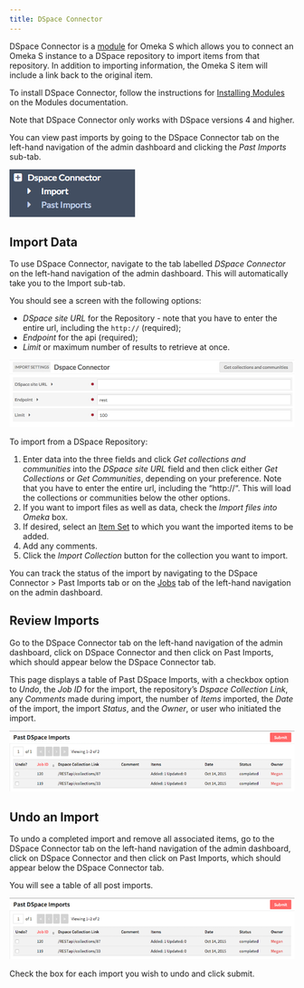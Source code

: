 ```yaml
---
title: DSpace Connector
---
```


DSpace Connector is a [module](index.md) for Omeka S which allows you to connect an Omeka S instance to a DSpace repository to import items from that repository. In addition to importing information, the Omeka S item will include a link back to the original item.

To install DSpace Connector, follow the instructions for [Installing Modules](index.md#installing-modules) on the Modules documentation.

Note that DSpace Connector only works with DSpace versions 4 and higher.

You can view past imports by going to the DSpace Connector tab on the left-hand navigation of the admin dashboard and clicking the *Past Imports* sub-tab.

![DSpace Connector navigation option with two sub-tab options for Import and Past Imports](modulesfiles/dspace_nav.png)

## Import Data
To use DSpace Connector, navigate to the tab labelled *DSpace Connector* on the left-hand navigation of the admin dashboard. This will automatically take you to the Import sub-tab.

You should see a screen with the following options:

* *DSpace site URL* for the Repository - note that you have to enter the entire url, including the `http://` (required);
* *Endpoint* for the api (required);
* *Limit* or maximum number of results to retrieve at once. 


![Screenshot of the field options for DSpace Connector with collections loaded from a university library](modulesfiles/dspace_import.png)

To import from a DSpace Repository:
 1.  Enter data into the three fields and click *Get collections and communities* into the *DSpace site URL* field and then click either *Get Collections* or *Get Communities*, depending on your preference. Note that you have to enter the entire url, including the “http://“. This will load the collections or communities below the other options. 
1. If you want to import files as well as data, check the *Import files into Omeka* box.
1. If desired, select an [Item Set](../content/item-sets.md) to which you want the imported items to be added.
1. Add any comments.
1. Click the *Import Collection* button for the collection you want to import.

You can track the status of the import by navigating to the DSpace Connector > Past Imports tab or on the [Jobs](/admin/jobs.md) tab of the left-hand navigation on the admin dashboard.

## Review Imports
Go to the DSpace Connector tab on the left-hand navigation of the admin dashboard, click on DSpace Connector and then click on Past Imports, which should appear below the DSpace Connector tab.

This page displays a table of Past DSpace Imports, with a checkbox option to *Undo*, the *Job ID* for the import, the repository’s *Dspace Collection Link*, any *Comments* made during import, the number of *Items* imported, the *Date* of the import, the import *Status*, and the *Owner*, or user who initiated the import.

![Table of past imports showing two from mars.gmu.edu](modulesfiles/mods_dspacepast.png)

## Undo an Import
To undo a completed import and remove all associated items, go to the DSpace Connector tab on the left-hand navigation of the admin dashboard, click on DSpace Connector and then click on Past Imports, which should appear below the DSpace Connector tab.

You will see a table of all post imports.

![Table of past imports showing two from mars.gmu.edu](modulesfiles/mods_dspacepast.png)

Check the box for each import you wish to undo and click submit.

